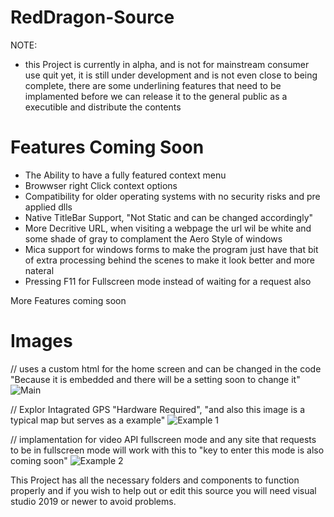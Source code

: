 # RedDragon-Source

NOTE:
+ this Project is currently in alpha, and is not for mainstream consumer use quit yet, it is still under development and is not even close to being complete, there are some underlining features that need to be implamented before we can release it to the general public as a executible and distribute the contents


# Features Coming Soon
 + The Ability to have a fully featured context menu
 + Browwser right Click context options
 + Compatibility for older operating systems with no security risks and pre applied dlls
 + Native TitleBar Support, "Not Static and can be changed accordingly"
 + More Decritive URL, when visiting a webpage the url wil be white and some shade of gray to complament the Aero Style of windows
 + Mica support for windows forms to make the program just have that bit of extra processing behind the scenes to make it look better and more nateral
 + Pressing F11 for Fullscreen mode instead of waiting for a request also

More Features coming soon

# Images

// uses a custom html for the home screen and can be changed in the code "Because it is embedded and there will be a setting soon to change it"
![Main](https://github.com/UnknownUserVr/RedDragon-Source/assets/115958199/7c1e2903-0448-423a-9243-0706007e715a)

// Explor Intagrated GPS "Hardware Required", "and also this image is a typical map but serves as a example"
![Example 1](https://github.com/UnknownUserVr/RedDragon-Source/assets/115958199/3e82a449-61fc-413b-aab5-bdf6a7aa10e6)

// implamentation for video API fullscreen mode and any site that requests to be in fullscreen mode will work with this to "key to enter this mode is also coming soon"
![Example 2](https://github.com/UnknownUserVr/RedDragon-Source/assets/115958199/68ae8d71-9c71-4fa6-88b3-25b06ab851ed)

This Project has all the necessary folders and components to function properly
and if you wish to help out or edit this source you will need visual studio 2019 or newer to avoid problems.
